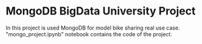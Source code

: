 # MongoDB BigData University Project

In this project is used MongoDB for model bike sharing real use case.
"mongo_project.ipynb" notebook contains the code of the project. 
